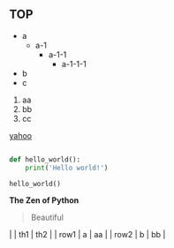 ## TOP

- a
  - a-1
    - a-1-1
      - a-1-1-1
- b
- c

1. aa
1. bb
1. cc

[yahoo](https://yahoo.co.jp)

```python

def hello_world():
    print('Hello world!')

hello_world()
```

**The Zen of Python**

> Beautiful

|  | th1 | th2 | 
| row1 | a | aa | 
| row2 | b | bb |
